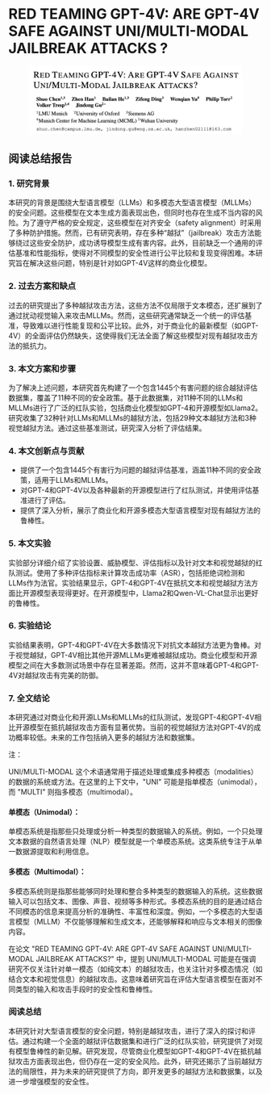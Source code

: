 # RED TEAMING GPT-4V: ARE GPT-4V SAFE AGAINST UNI/MULTI-MODAL JAILBREAK ATTACKS ?

<figure><img src="../.gitbook/assets/image (6) (1).png" alt=""><figcaption></figcaption></figure>

## 阅读总结报告

### 1. 研究背景

本研究的背景是围绕大型语言模型（LLMs）和多模态大型语言模型（MLLMs）的安全问题。这些模型在文本生成方面表现出色，但同时也存在生成不当内容的风险。为了遵守严格的安全规定，这些模型在对齐安全（safety alignment）时采用了多种防护措施。然而，已有研究表明，存在多种“越狱”（jailbreak）攻击方法能够绕过这些安全防护，成功诱导模型生成有害内容。此外，目前缺乏一个通用的评估基准和性能指标，使得对不同模型的安全性进行公平比较和复现变得困难。本研究旨在解决这些问题，特别是针对如GPT-4V这样的商业化模型。

### 2. 过去方案和缺点

过去的研究提出了多种越狱攻击方法，这些方法不仅局限于文本模态，还扩展到了通过扰动视觉输入来攻击MLLMs。然而，这些研究通常缺乏一个统一的评估基准，导致难以进行性能复现和公平比较。此外，对于商业化的最新模型（如GPT-4V）的全面评估仍然缺失，这使得我们无法全面了解这些模型对现有越狱攻击方法的抵抗力。

### 3. 本文方案和步骤

为了解决上述问题，本研究首先构建了一个包含1445个有害问题的综合越狱评估数据集，覆盖了11种不同的安全政策。基于此数据集，对11种不同的LLMs和MLLMs进行了广泛的红队实验，包括商业化模型如GPT-4和开源模型如Llama2。研究收集了32种针对LLMs和MLLMs的越狱方法，包括29种文本越狱方法和3种视觉越狱方法。通过这些基准测试，研究深入分析了评估结果。

### 4. 本文创新点与贡献

* 提供了一个包含1445个有害行为问题的越狱评估基准，涵盖11种不同的安全政策，适用于LLMs和MLLMs。
* 对GPT-4和GPT-4V以及各种最新的开源模型进行了红队测试，并使用评估基准进行了评估。
* 提供了深入分析，展示了商业化和开源多模态大型语言模型对现有越狱方法的鲁棒性。

### 5. 本文实验

实验部分详细介绍了实验设置、威胁模型、评估指标以及针对文本和视觉越狱的红队测试。使用了多种评估指标来计算攻击成功率（ASR），包括拒绝词检测和LLMs作为法官。实验结果显示，GPT-4和GPT-4V在抵抗文本和视觉越狱方法方面比开源模型表现得更好。在开源模型中，Llama2和Qwen-VL-Chat显示出更好的鲁棒性。

### 6. 实验结论

实验结果表明，GPT-4和GPT-4V在大多数情况下对抗文本越狱方法更为鲁棒。对于视觉越狱，GPT-4V相比其他开源MLLMs更难被越狱成功。商业化模型和开源模型之间在大多数测试场景中存在显著差距。然而，这并不意味着GPT-4和GPT-4V对越狱攻击有完美的防御。

### 7. 全文结论

本研究通过对商业化和开源LLMs和MLLMs的红队测试，发现GPT-4和GPT-4V相比开源模型在抵抗越狱攻击方面有显著优势。当前的视觉越狱方法对GPT-4V的成功概率较低。未来的工作包括纳入更多的越狱方法和数据集。



注：

UNI/MULTI-MODAL 这个术语通常用于描述处理或集成多种模态（modalities）的数据的系统或方法。在这里的上下文中，"UNI" 可能是指单模态（unimodal），而 "MULTI" 则指多模态（multimodal）。

#### 单模态（Unimodal）：

单模态系统是指那些只处理或分析一种类型的数据输入的系统。例如，一个只处理文本数据的自然语言处理（NLP）模型就是一个单模态系统。这类系统专注于从单一数据源提取和利用信息。

#### 多模态（Multimodal）：

多模态系统则是指那些能够同时处理和整合多种类型的数据输入的系统。这些数据输入可以包括文本、图像、声音、视频等多种形式。多模态系统的目的是通过结合不同模态的信息来提高分析的准确性、丰富性和深度。例如，一个多模态的大型语言模型（MLLM）不仅能够理解和生成文本，还能够解释和响应与文本相关的图像内容。

在论文 "RED TEAMING GPT-4V: ARE GPT-4V SAFE AGAINST UNI/MULTI-MODAL JAILBREAK ATTACKS?" 中，提到 UNI/MULTI-MODAL 可能是在强调研究不仅关注针对单一模态（如纯文本）的越狱攻击，也关注针对多模态情况（如结合文本和视觉信息）的越狱攻击。这意味着研究旨在评估大型语言模型在面对不同类型的输入和攻击手段时的安全性和鲁棒性。





### 阅读总结

本研究针对大型语言模型的安全问题，特别是越狱攻击，进行了深入的探讨和评估。通过构建一个全面的越狱评估数据集和进行广泛的红队实验，研究提供了对现有模型鲁棒性的新见解。研究发现，尽管商业化模型如GPT-4和GPT-4V在抵抗越狱攻击方面表现出色，但仍存在一定的安全风险。此外，研究还揭示了当前越狱方法的局限性，并为未来的研究提供了方向，即开发更多的越狱方法和数据集，以及进一步增强模型的安全性。


